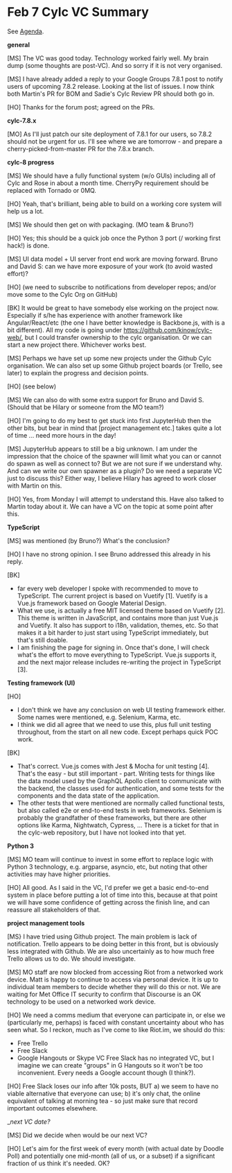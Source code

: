 # Feb 7 Cylc VC Summary

See [Agenda](docs/vc-feb-2019-agenda.md).

__general__

[MS] 
The VC was good today. Technology worked fairly well. My brain dump (some
thoughts are post-VC). And so sorry if it is not very
organised.

[MS] I have already added a reply to your Google Groups 7.8.1 post to notify
   users of upcoming 7.8.2 release. Looking at the list of issues. I now think
   both Martin's PR for BOM  and Sadie's Cylc Review PR should both go in.

[HO] Thanks for the forum post; agreed on the PRs.

__cylc-7.8.x__

[MO] As I'll just patch our site deployment of 7.8.1 for our users, so 7.8.2
should not be urgent for us. I'll see where we are tomorrow - and prepare a
cherry-picked-from-master PR for the 7.8.x branch.

__cylc-8 progress__

[MS] We should have a fully functional system (w/o GUIs) including all of Cylc
and Rose in about a month time. CherryPy requirement should be replaced with
Tornado or 0MQ.

[HO] Yeah, that's brilliant, being able to build on a working core system will
help us a lot.

[MS] We should then get on with packaging. (MO team & Bruno?)

[HO] Yes; this should be a quick job once the Python 3 port (/ working first
hack!) is done.

[MS] UI data model + UI server front end work are moving forward. Bruno and
David S: can we have more exposure of your work (to avoid wasted effort)?
 
[HO] (we need to subscribe to notifications from developer repos; and/or
move some to the Cylc Org on GitHub)

[BK] It would be great to have somebody else working on the project now.
Especially if s/he has experience with another framework like Angular/React/etc
(the one I have better knowledge is Backbone.js, with is a bit different). All
my code is going under https://github.com/kinow/cylc-web/, but I could transfer
ownership to the cylc organisation. Or we can start a new project there.
Whichever works best. 

[MS] Perhaps we have set up some new projects under the Github Cylc
organisation. We can also set up some Github project boards (or Trello, see
later) to explain the progress and decision points.

[HO] (see below)
 
[MS] We can also do with some extra support for Bruno and David S. (Should that
be Hilary or someone from the MO team?)

[HO] I'm going to do my best to get stuck into first JupyterHub then the other
bits, but bear in mind that [project management etc.] takes quite a lot of time
... need more hours in the day!

[MS] JupyterHub appears to still be a big unknown. I am under the impression that
the choice of the spawner will limit what you can or cannot do spawn as well as
connect to? But we are not sure if we understand why. And can we write our own
spawner as a plugin? Do we need a separate VC just to discuss this? Either way,
I believe Hilary has agreed to work closer with Martin on this.

[HO] Yes, from Monday I will attempt to understand this. Have also talked
to Martin today about it.  We can have a VC on the topic at some point after
this.

__TypeScript__

[MS] was mentioned (by Bruno?) What's the conclusion?

[HO] I have no strong opinion. I see Bruno addressed this already in his reply.
 
[BK]
- far every web developer I spoke with recommended to move to TypeScript.
The current project is based on Vuetify [1]. Vuetify is a Vue.js framework
based on Google Material Design.  
- What we use, is actually a free MIT licensed theme based on Vuetify [2]. This
theme is written in JavaScript, and contains more than just Vue.js and Vuetify.
It also has support to i18n, validation, themes, etc. So that makes it a bit
harder to just start using TypeScript immediately, but that's still doable.
- I am finishing the page for signing in. Once that's done, I will check what's
the effort to move everything to TypeScript. Vue.js supports it, and the next
major release includes re-writing the project in TypeScript [3].

__Testing framework (UI)__

[HO]
- I don't think we have any conclusion on web UI testing framework either.
Some names were mentioned, e.g. Selenium, Karma, etc.
- I think we did all agree that we need to use this, plus full unit testing
throughout, from the start on all new code. Except perhaps quick POC work.

[BK]
- That's correct. Vue.js comes with Jest & Mocha for unit testing [4]. That's the easy - but still important - part. Writing tests for things like the data model used by the GraphQL Apollo client to communicate with the backend, the classes used for authentication, and some tests for the components and the data state of the application.
- The other tests that were mentioned are normally called functional tests, but also called e2e or end-to-end tests in web frameworks. Selenium is probably the grandfather of these frameworks, but there are other options like Karma, Nightwatch, Cypress, ... There is a ticket for that in the cylc-web repository, but I have not looked into that yet.

__Python 3__

[MS] MO team will continue to invest in some effort to replace logic with
Python 3 technology, e.g. argparse, asyncio, etc, but noting that other
activities may have higher priorities.

[HO] All good.  As I said in the VC, I'd prefer we get a basic end-to-end
system in place before putting a lot of time into this, because at that point
we will have some confidence of getting across the finish line, and can
reassure all stakeholders of that.


__project management tools__

[MS} I have tried using Github project. The main problem is lack of
notification. Trello appears to be doing better in this front, but is obviously
less integrated with Github. We are also uncertainly as to how much free Trello
allows us to do. We should investigate.

[MS] MO staff are now blocked from accessing Riot from a networked work device.
Matt is happy to continue to access via personal device. It is up to individual
team members to decide whether they will do this or not.
We are waiting for Met Office IT security to confirm that Discourse is an OK
technology to be used on a networked work device.

[HO] We need a comms medium that everyone can participate in, or else we
(particularly me, perhaps) is faced with constant uncertainty about who has
seen what.  So I reckon, much as I've come to like Riot.im, we should do this:
- Free Trello
- Free Slack
- Google Hangouts or Skype VC
Free Slack has no integrated VC, but I imagine we can create "groups" in G
Hangouts so it won't be too inconvenient.  Every needs a Google account though
(I think?).

[HO] Free Slack loses our info after 10k posts, BUT a) we seem to have no
viable alternative that everyone can use; b) it's only chat, the online
equivalent of talking at morning tea - so just make sure that record important
outcomes elsewhere.


__next VC date?_

[MS] Did we decide when would be our next VC?

[HO] Let's aim for the first week of every month (with actual date by Doodle
Poll) and potentially one mid-month (all of us, or a subset) if a significant
fraction of us think it's needed. OK?

